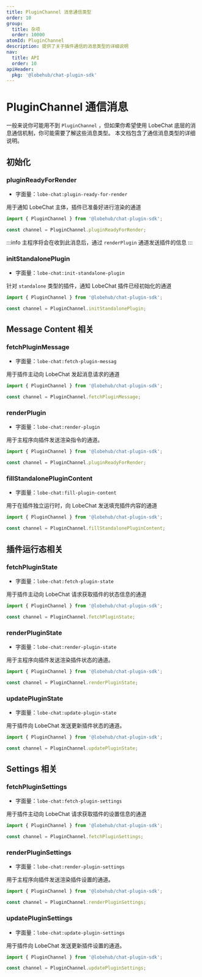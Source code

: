 ```yaml
---
title: PluginChannel 消息通信类型
order: 10
group:
  title: 杂项
  order: 10000
atomId: PluginChannel
description: 提供了关于插件通信的消息类型的详细说明
nav:
  title: API
  order: 10
apiHeader:
  pkg: '@lobehub/chat-plugin-sdk'
---
```


# PluginChannel 通信消息

一般来说你可能用不到 `PluginChannel` ，但如果你希望使用 LobeChat 底层的消息通信机制，你可能需要了解这些消息类型。 本文档包含了通信消息类型的详细说明。

## 初始化

### pluginReadyForRender

- 字面量：`lobe-chat:plugin-ready-for-render`

用于通知 LobeChat 主体，插件已准备好进行渲染的通道

```ts
import { PluginChannel } from '@lobehub/chat-plugin-sdk';

const channel = PluginChannel.pluginReadyForRender;
```

:::info
主程序将会在收到此消息后，通过 `renderPlugin` 通道发送插件的信息
:::

### initStandalonePlugin

- 字面量：`lobe-chat:init-standalone-plugin`

针对 `standalone` 类型的插件，通知 LobeChat 插件已经初始化的通道

```ts
import { PluginChannel } from '@lobehub/chat-plugin-sdk';

const channel = PluginChannel.initStandalonePlugin;
```

## Message Content 相关

### fetchPluginMessage

- 字面量：`lobe-chat:fetch-plugin-messag`

用于插件主动向 LobeChat 发起消息请求的通道

```ts
import { PluginChannel } from '@lobehub/chat-plugin-sdk';

const channel = PluginChannel.fetchPluginMessage;
```

### renderPlugin

- 字面量：`lobe-chat:render-plugin`

用于主程序向插件发送渲染指令的通道。

```ts
import { PluginChannel } from '@lobehub/chat-plugin-sdk';

const channel = PluginChannel.pluginReadyForRender;
```

### fillStandalonePluginContent

- 字面量：`lobe-chat:fill-plugin-content`

用于在插件独立运行时，向 LobeChat 发送填充插件内容的通道

```ts
import { PluginChannel } from '@lobehub/chat-plugin-sdk';

const channel = PluginChannel.fillStandalonePluginContent;
```

## 插件运行态相关

### fetchPluginState

- 字面量：`lobe-chat:fetch-plugin-state`

用于插件主动向 LobeChat 请求获取插件的状态信息的通道

```ts
import { PluginChannel } from '@lobehub/chat-plugin-sdk';

const channel = PluginChannel.fetchPluginState;
```

### renderPluginState

- 字面量：`lobe-chat:render-plugin-state`

用于主程序向插件发送渲染插件状态的通道。

```ts
import { PluginChannel } from '@lobehub/chat-plugin-sdk';

const channel = PluginChannel.renderPluginState;
```

### updatePluginState

- 字面量：`lobe-chat:update-plugin-state`

用于插件向 LobeChat 发送更新插件状态的通道。

```ts
import { PluginChannel } from '@lobehub/chat-plugin-sdk';

const channel = PluginChannel.updatePluginState;
```

## Settings 相关

### fetchPluginSettings

- 字面量：`lobe-chat:fetch-plugin-settings`

用于插件主动向 LobeChat 请求获取插件的设置信息的通道

```ts
import { PluginChannel } from '@lobehub/chat-plugin-sdk';

const channel = PluginChannel.fetchPluginSettings;
```

### renderPluginSettings

- 字面量：`lobe-chat:render-plugin-settings`

用于主程序向插件发送渲染插件设置的通道。

```ts
import { PluginChannel } from '@lobehub/chat-plugin-sdk';

const channel = PluginChannel.renderPluginSettings;
```

### updatePluginSettings

- 字面量：`lobe-chat:update-plugin-settings`

用于插件向 LobeChat 发送更新插件设置的通道。

```ts
import { PluginChannel } from '@lobehub/chat-plugin-sdk';

const channel = PluginChannel.updatePluginSettings;
```
